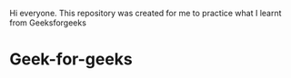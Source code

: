 Hi everyone. This repository was created for me to practice what I learnt from Geeksforgeeks
# Geek-for-geeks
